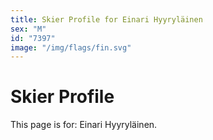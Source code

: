 ```yaml
---
title: Skier Profile for Einari Hyyryläinen
sex: "M"
id: "7397"
image: "/img/flags/fin.svg" 
---
```


# Skier Profile

This page is for: Einari Hyyryläinen.
    